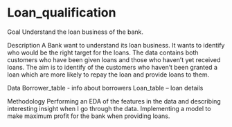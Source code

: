 # Loan_qualification
Goal
Understand the loan business of the bank.

Description
A Bank want to understand its loan business. It wants to identify who would be the right target for the loans. The data contains both customers who have been given loans and those who haven’t yet received loans. The aim is to identify of the customers who haven’t been granted a loan which are more likely to repay the loan and provide loans to them.

Data
Borrower_table - info about borrowers
Loan_table – loan details

Methodology
Performing an EDA of the features in the data and describing interesting insight when I go through the data.
Implementing a model to make maximum profit for the bank when providing loans.

